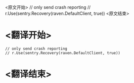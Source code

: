 
<原文开始>
	// only send crash reporting
	// r.Use(sentry.Recovery(raven.DefaultClient, true))
<原文结束>

# <翻译开始>
	// only send crash reporting
	// r.Use(sentry.Recovery(raven.DefaultClient, true))
# <翻译结束>

